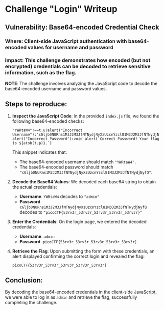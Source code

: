 # Challenge "Login" Writeup

## Vulnerability: Base64-encoded Credential Check

### Where: Client-side JavaScript authentication with base64-encoded values for username and password

### Impact: This challenge demonstrates how encoded (but not encrypted) credentials can be decoded to retrieve sensitive information, such as the flag.

**NOTE**: The challenge involves analyzing the JavaScript code to decode the base64-encoded username and password values.

## Steps to reproduce:

1. **Inspect the JavaScript Code**:
   In the provided `index.js` file, we found the following base64-encoded checks:

   ```
   "YWRtaW4"!==t.u?alert("Incorrect Username"):"cGljb0NURns1M3J2M3JfNTNydjNyXzUzcnYzcl81M3J2M3JfNTNydjNyfQ"!==t.p?alert("Incorrect Password"):void alert(`Correct Password! Your flag is ${atob(t.p)}.`)
   ```

   This snippet indicates that:
   - The base64-encoded username should match `"YWRtaW4"`.
   - The base64-encoded password should match `"cGljb0NURns1M3J2M3JfNTNydjNyXzUzcnYzcl81M3J2M3JfNTNydjNyfQ"`.

2. **Decode the Base64 Values**:
   We decoded each base64 string to obtain the actual credentials:
   - **Username**: `YWRtaW4` decodes to `"admin"`
   - **Password**: `cGljb0NURns1M3J2M3JfNTNydjNyXzUzcnYzcl81M3J2M3JfNTNydjNyfQ` decodes to `"picoCTF{53rv3r_53rv3r_53rv3r_53rv3r_53rv3r}"`

3. **Enter the Credentials**:
   On the login page, we entered the decoded credentials:
   - **Username**: `admin`
   - **Password**: `picoCTF{53rv3r_53rv3r_53rv3r_53rv3r_53rv3r}`

4. **Retrieve the Flag**:
   Upon submitting the form with these credentials, an alert displayed confirming the correct login and revealed the flag:

   ```
   picoCTF{53rv3r_53rv3r_53rv3r_53rv3r_53rv3r}
   ```

## Conclusion:

By decoding the base64-encoded credentials in the client-side JavaScript, we were able to log in as `admin` and retrieve the flag, successfully completing the challenge.
